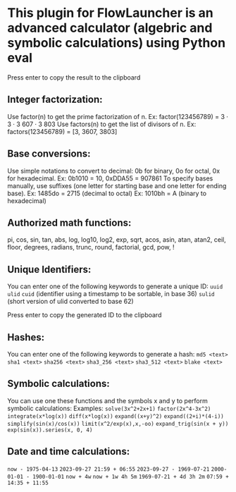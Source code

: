 # This plugin for FlowLauncher is an advanced calculator (algebric and symbolic calculations) using Python eval
Press enter to copy the result to the clipboard

## Integer factorization:
Use factor(n) to get the prime factorization of n. Ex: factor(123456789) = 3 · 3 · 3 607 · 3 803
Use factors(n) to get the list of divisors of n. Ex: factors(123456789) = [3, 3607, 3803]

## Base conversions:
Use simple notations to convert to decimal: 0b for binary, 0o for octal, 0x for hexadecimal.
Ex: 0b1010 = 10, 0xDDA55 = 907861
To specify bases manually, use suffixes (one letter for starting base and one letter for ending base).
Ex: 1485do = 2715 (decimal to octal)
Ex: 1010bh = A (binary to hexadecimal)

## Authorized math functions:
pi, cos, sin, tan, abs, log, log10, log2, exp, sqrt, acos, asin, atan, atan2, ceil,
floor, degrees, radians, trunc, round, factorial, gcd, pow, !

## Unique Identifiers:
You can enter one of the following keywords to generate a unique ID:
`uuid`
`ulid`
`cuid` (identifier using a timestamp to be sortable, in base 36)
`sulid` (short version of ulid converted to base 62)

Press enter to copy the generated ID to the clipboard

## Hashes:
You can enter one of the following keywords to generate a hash:
`md5 <text>`
`sha1 <text>`
`sha256 <text>`
`sha3_256 <text>`
`sha3_512 <text>`
`blake <text>`

## Symbolic calculations:
You can use one these functions and the symbols x and y to perform symbolic calculations:
Examples:
`solve(3x^2+2x+1)`
`factor(2x^4-3x^2)`
`integrate(x*log(x))`
`diff(x*log(x))`
`expand((x+y)^2)`
`expand((2+i)*(4-i))`
`simplify(sin(x)/cos(x))`
`limit(x^2/exp(x),x,-oo)`
`expand_trig(sin(x + y))`
`exp(sin(x)).series(x, 0, 4)`

## Date and time calculations:

`now - 1975-04-13`
`2023-09-27 21:59 + 06:55`
`2023-09-27 - 1969-07-21`
`2000-01-01 - 1900-01-01`
`now + 4w`
`now + 1w 4h 5m`
`1969-07-21 + 4d 3h 2m`
`07:59 + 14:35 + 11:55`
